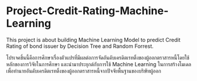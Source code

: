 # Project-Credit-Rating-Machine-Learning

This project is about building Machine Learning Model to predict Credit Rating of bond issuer by Decision Tree and Random Forrest.

โปรเจคชิ้นนี้คือการศึกษาเรื่องตัวแปรที่มีผลต่อการจัดอันดับเครดิตเรทติ้งของผู้ออกตราสารหนี้โดยใช้หลักของการวิจัยในการศึกษา และนำมาประยุกต์กับการใช้ Machine Learning ในการสร้างโมเดลเพื่อทำนายอันดับเครดิตเรทติ้งของผู้ออกตราสารหนี้จากปัจจัยพื้นฐานของบริษัทผู้ออก
